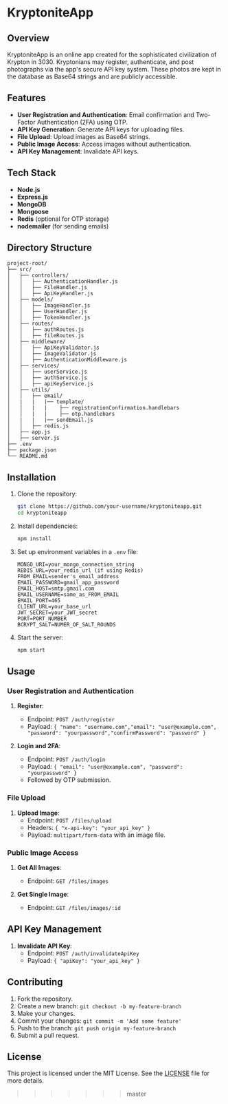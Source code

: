 # KryptoniteApp

## Overview

KryptoniteApp is an online app created for the sophisticated civilization of Krypton in 3030. Kryptonians may register, authenticate, and post photographs via the app's secure API key system. These photos are kept in the database as Base64 strings and are publicly accessible.

## Features

- **User Registration and Authentication**: Email confirmation and Two-Factor Authentication (2FA) using OTP.
- **API Key Generation**: Generate API keys for uploading files.
- **File Upload**: Upload images as Base64 strings.
- **Public Image Access**: Access images without authentication.
- **API Key Management**: Invalidate API keys.

## Tech Stack

- **Node.js**
- **Express.js**
- **MongoDB**
- **Mongoose**
- **Redis** (optional for OTP storage)
- **nodemailer** (for sending emails)

## Directory Structure

```
project-root/
├── src/
│   ├── controllers/
│   │   ├── AuthenticationHandler.js
│   │   ├── FileHandler.js
│   │   ├── ApiKeyHandler.js
│   ├── models/
│   │   ├── ImageHandler.js
│   │   ├── UserHandler.js
│   │   ├── TokenHandler.js
│   ├── routes/
│   │   ├── authRoutes.js
│   │   ├── fileRoutes.js
│   ├── middleware/
│   │   ├── ApiKeyValidator.js
│   │   ├── ImageValidator.js
│   │   ├── AuthenticationMiddleware.js
│   ├── services/
│   │   ├── userService.js
│   │   ├── authService.js
│   │   ├── apiKeyService.js
│   ├── utils/
│   │   ├── email/
│   |   |   |── template/
│   │   |   |    ├── registrationConfirmation.handlebars
│   │   |   |    ├── otp.handlebars
│   |   |   |── sendEmail.js
│   │   ├── redis.js
│   ├── app.js
│   ├── server.js
├── .env
├── package.json
└── README.md
```

## Installation

1. Clone the repository:
   ```bash
   git clone https://github.com/your-username/kryptoniteapp.git
   cd kryptoniteapp
   ```

2. Install dependencies:
   ```bash
   npm install
   ```

3. Set up environment variables in a `.env` file:
   ```env
   MONGO_URI=your_mongo_connection_string
   REDIS_URL=your_redis_url (if using Redis)
   FROM_EMAIL=sender's_email_address
   EMAIL_PASSWORD=gmail_app_password
   EMAIL_HOST=smtp.gmail.com
   EMAIL_USERNAME=same_as_FROM_EMAIL
   EMAIL_PORT=465
   CLIENT_URL=your_base_url
   JWT_SECRET=your_JWT_secret
   PORT=PORT_NUMBER
   BCRYPT_SALT=NUMER_OF_SALT_ROUNDS
   ```

4. Start the server:
   ```bash
   npm start
   ```

## Usage

### User Registration and Authentication

1. **Register**:
   - Endpoint: `POST /auth/register`
   - Payload: `{ "name": "username.com","email": "user@example.com", "password": "yourpassword","confirmPassword": "password" }`

2. **Login and 2FA**:
   - Endpoint: `POST /auth/login`
   - Payload: `{ "email": "user@example.com", "password": "yourpassword" }`
   - Followed by OTP submission.

### File Upload

1. **Upload Image**:
   - Endpoint: `POST /files/upload`
   - Headers: `{ "x-api-key": "your_api_key" }`
   - Payload: `multipart/form-data` with an image file.

### Public Image Access

1. **Get All Images**:
   - Endpoint: `GET /files/images`

2. **Get Single Image**:
   - Endpoint: `GET /files/images/:id`

## API Key Management

1. **Invalidate API Key**:
   - Endpoint: `POST /auth/invalidateApiKey`
   - Payload: `{ "apiKey": "your_api_key" }`

## Contributing

1. Fork the repository.
2. Create a new branch: `git checkout -b my-feature-branch`
3. Make your changes.
4. Commit your changes: `git commit -m 'Add some feature'`
5. Push to the branch: `git push origin my-feature-branch`
6. Submit a pull request.

## License

This project is licensed under the MIT License. See the [LICENSE](LICENSE) file for more details.
>>>>>>> master
